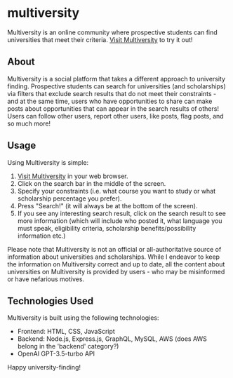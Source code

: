 # multiversity
Multiversity is an online community where prospective students can find universities that meet their criteria. [Visit Multiversity](https://www.multiversity.wiki) to try it out!

## About

Multiversity is a social platform that takes a different approach to university finding. Prospective students can search for universities (and scholarships) via filters that exclude search results that do not meet their constraints - and at the same time, users who have opportunities to share can make posts about opportunities that can appear in the search results of others! Users can follow other users, report other users, like posts, flag posts, and so much more! 

## Usage

Using Multiversity is simple:

1. [Visit Multiversity](https://www.multiversity.wiki) in your web browser.
2. Click on the search bar in the middle of the screen.
3. Specify your constraints (i.e. what course you want to study or what scholarship percentage you prefer).
4. Press "Search!" (it will always be at the bottom of the screen).
5. If you see any interesting search result, click on the search result to see more information (which will include who posted it, what language you must speak, eligibility criteria, scholarship benefits/possibility information etc.)

Please note that Multiversity is not an official or all-authoritative source of information about universities and scholarships. While I endeavor to keep the information on Multiversity correct and up to date, all the content about universities on Multiversity is provided by users - who may be misinformed or have nefarious motives.

## Technologies Used

Multiversity is built using the following technologies:

- Frontend: HTML, CSS, JavaScript
- Backend: Node.js, Express.js, GraphQL, MySQL, AWS (does AWS belong in the 'backend' category?)
- OpenAI GPT-3.5-turbo API

Happy university-finding!
